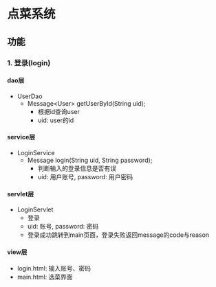 # 点菜系统
## 功能
### 1. 登录(login)
#### dao层
- UserDao
   - Message\<User\> getUserById(String uid);
     - 根据id查询user
     - uid: user的id
#### service层
- LoginService
  - Message login(String uid, String password);
    - 判断输入的登录信息是否有误
    - uid: 用户账号, password: 用户密码
#### servlet层
- LoginServlet
  - 登录
  - uid: 账号, password: 密码
  - 登录成功跳转到main页面，登录失败返回message的code与reason
#### view层
- login.html: 输入账号、密码
- main.html: 选菜界面


